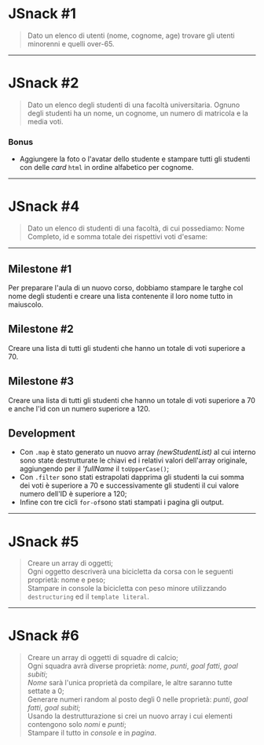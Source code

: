 JSnack #1
===
> Dato un elenco di utenti (nome, cognome, age) trovare gli utenti minorenni e quelli over-65.
<!-- ## Development
-  -->
---
JSnack #2
===
> Dato un elenco degli studenti di una facoltà universitaria. Ognuno degli studenti ha un nome, un cognome, un numero di matricola e la media voti.
### Bonus
- Aggiungere la foto o l'avatar dello studente e stampare tutti gli studenti con delle *card* `html` in ordine alfabetico per cognome.
<!-- ## Development
-  -->
---
JSnack #4
===
> Dato un elenco di studenti di una facoltà, di cui possediamo: Nome Completo, id e somma totale dei rispettivi voti d'esame:
---
## Milestone #1
Per preparare l'aula di un nuovo corso, dobbiamo stampare le targhe col nome degli studenti e creare una lista contenente il loro nome tutto in maiuscolo.
## Milestone #2
Creare una lista di tutti gli studenti che hanno un totale di voti superiore a 70.
## Milestone #3
Creare una lista di tutti gli studenti che hanno un totale di voti superiore a 70 e anche l'id con un numero superiore a 120.

## Development
- Con `.map` è stato generato un nuovo array *(newStudentList)* al cui interno sono state destrutturate le chiavi ed i relativi valori dell'array originale, aggiungendo per il *'fullName* il `toUpperCase()`;
- Con `.filter` sono stati estrapolati dapprima gli studenti la cui somma dei voti è superiore a 70 e successivamente gli studenti il cui valore numero dell'ID è superiore a 120;
- Infine con tre cicli `for-of`sono stati stampati i pagina gli output.
---
JSnack #5
===
> Creare un array di oggetti; <br>
Ogni oggetto descriverà una bicicletta da corsa con le seguenti proprietà: nome e peso; <br>
Stampare in console la bicicletta con peso minore utilizzando `destructuring` ed il `template literal`.
---
JSnack #6
===
> Creare un array di oggetti di squadre di calcio; <br>
Ogni squadra avrà diverse proprietà: *nome*, *punti*, *goal fatti*, *goal subiti*; <br>
*Nome* sarà l'unica proprietà da compilare, le altre saranno tutte settate a 0; <br>
Generare numeri random al posto degli 0 nelle proprietà: *punti*, *goal fatti*, *goal subiti*;<br>
Usando la destrutturazione si crei un nuovo array i cui elementi contengono solo *nomi* e *punti*;<br>
Stampare il tutto in *console* e in *pagina*.
